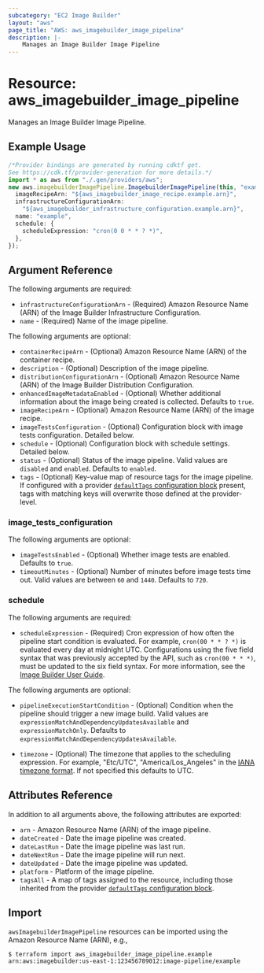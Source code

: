 ```yaml
---
subcategory: "EC2 Image Builder"
layout: "aws"
page_title: "AWS: aws_imagebuilder_image_pipeline"
description: |-
    Manages an Image Builder Image Pipeline
---
```


# Resource: aws\_imagebuilder\_image\_pipeline

Manages an Image Builder Image Pipeline.

## Example Usage

```typescript
/*Provider bindings are generated by running cdktf get.
See https://cdk.tf/provider-generation for more details.*/
import * as aws from "./.gen/providers/aws";
new aws.imagebuilderImagePipeline.ImagebuilderImagePipeline(this, "example", {
  imageRecipeArn: "${aws_imagebuilder_image_recipe.example.arn}",
  infrastructureConfigurationArn:
    "${aws_imagebuilder_infrastructure_configuration.example.arn}",
  name: "example",
  schedule: {
    scheduleExpression: "cron(0 0 * * ? *)",
  },
});

```

## Argument Reference

The following arguments are required:

* `infrastructureConfigurationArn` - (Required) Amazon Resource Name (ARN) of the Image Builder Infrastructure Configuration.
* `name` - (Required) Name of the image pipeline.

The following arguments are optional:

* `containerRecipeArn` - (Optional) Amazon Resource Name (ARN) of the container recipe.
* `description` - (Optional) Description of the image pipeline.
* `distributionConfigurationArn` - (Optional) Amazon Resource Name (ARN) of the Image Builder Distribution Configuration.
* `enhancedImageMetadataEnabled` - (Optional) Whether additional information about the image being created is collected. Defaults to `true`.
* `imageRecipeArn` - (Optional) Amazon Resource Name (ARN) of the image recipe.
* `imageTestsConfiguration` - (Optional) Configuration block with image tests configuration. Detailed below.
* `schedule` - (Optional) Configuration block with schedule settings. Detailed below.
* `status` - (Optional) Status of the image pipeline. Valid values are `disabled` and `enabled`. Defaults to `enabled`.
* `tags` - (Optional) Key-value map of resource tags for the image pipeline. If configured with a provider [`defaultTags` configuration block](https://registry.terraform.io/providers/hashicorp/aws/latest/docs#default_tags-configuration-block) present, tags with matching keys will overwrite those defined at the provider-level.

### image\_tests\_configuration

The following arguments are optional:

* `imageTestsEnabled` - (Optional) Whether image tests are enabled. Defaults to `true`.
* `timeoutMinutes` - (Optional) Number of minutes before image tests time out. Valid values are between `60` and `1440`. Defaults to `720`.

### schedule

The following arguments are required:

* `scheduleExpression` - (Required) Cron expression of how often the pipeline start condition is evaluated. For example, `cron(00 * * ? *)` is evaluated every day at midnight UTC. Configurations using the five field syntax that was previously accepted by the API, such as `cron(00 * * *)`, must be updated to the six field syntax. For more information, see the [Image Builder User Guide](https://docs.aws.amazon.com/imagebuilder/latest/userguide/cron-expressions.html).

The following arguments are optional:

*   `pipelineExecutionStartCondition` - (Optional) Condition when the pipeline should trigger a new image build. Valid values are `expressionMatchAndDependencyUpdatesAvailable` and `expressionMatchOnly`. Defaults to `expressionMatchAndDependencyUpdatesAvailable`.

*   `timezone` - (Optional) The timezone that applies to the scheduling expression. For example, "Etc/UTC", "America/Los\_Angeles" in the [IANA timezone format](https://www.joda.org/joda-time/timezones.html). If not specified this defaults to UTC.

## Attributes Reference

In addition to all arguments above, the following attributes are exported:

* `arn` - Amazon Resource Name (ARN) of the image pipeline.
* `dateCreated` - Date the image pipeline was created.
* `dateLastRun` - Date the image pipeline was last run.
* `dateNextRun` - Date the image pipeline will run next.
* `dateUpdated` - Date the image pipeline was updated.
* `platform` - Platform of the image pipeline.
* `tagsAll` - A map of tags assigned to the resource, including those inherited from the provider [`defaultTags` configuration block](https://registry.terraform.io/providers/hashicorp/aws/latest/docs#default_tags-configuration-block).

## Import

`awsImagebuilderImagePipeline` resources can be imported using the Amazon Resource Name (ARN), e.g.,

```console
$ terraform import aws_imagebuilder_image_pipeline.example arn:aws:imagebuilder:us-east-1:123456789012:image-pipeline/example
```
